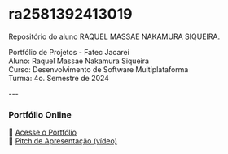 # ra2581392413019
Repositório do aluno RAQUEL MASSAE NAKAMURA SIQUEIRA.

Portfólio de Projetos - Fatec Jacareí <br>
Aluno: Raquel Massae Nakamura Siqueira <br>
Curso: Desenvolvimento de Software Multiplataforma <br>
Turma: 4o. Semestre de 2024 <br>
 
--- <br>

### Portfólio Online  
🔗 [Acesse o Portfólio](https://fatec-jacarei-dsm-portfolio.github.io/ra2581392413019/portfolio/projetos.html) <br>
🎤 [Pitch de Apresentação (vídeo)](https://www.youtube.com/watch?v=dE0EtVhvZfU) <br>

